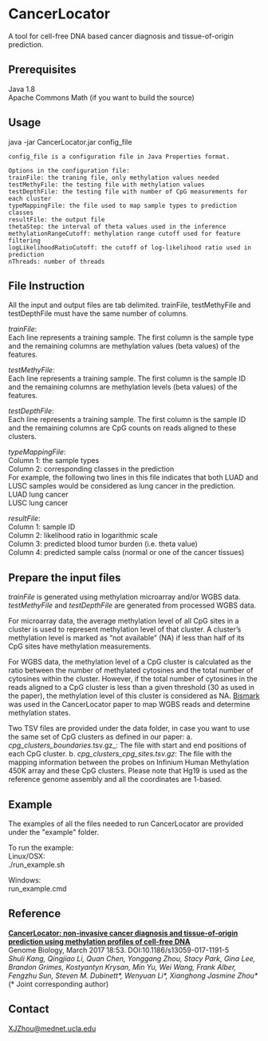
# **CancerLocator**  
A tool for cell-free DNA based cancer diagnosis and tissue-of-origin prediction.

## Prerequisites  
Java 1.8  
Apache Commons Math (if you want to build the source)


## Usage
java -jar CancerLocator.jar config_file

    config_file is a configuration file in Java Properties format.
    
    Options in the configuration file:
    trainFile: the traning file, only methylation values needed
    testMethyFile: the testing file with methylation values
    testDepthFile: the testing file with number of CpG measurements for each cluster
    typeMappingFile: the file used to map sample types to prediction classes
    resultFile: the output file
    thetaStep: the interval of theta values used in the inference
    methylationRangeCutoff: methylation range cutoff used for feature filtering
    logLikelihoodRatioCutoff: the cutoff of log-likelihood ratio used in prediction
    nThreads: number of threads


## File Instruction  

All the input and output files are tab delimited. trainFile, testMethyFile and testDepthFile must have the same number of columns. 

_trainFile_:   
    Each line represents a training sample. The first column is the sample type and the remaining columns are methylation values (beta values) of the features.  

_testMethyFile_:  
    Each line represents a training sample. The first column is the sample ID and the remaining columns are methylation levels (beta values) of the features.

_testDepthFile_:  
    Each line represents a training sample. The first column is the sample ID and the remaining columns are CpG counts on reads aligned to these clusters.

_typeMappingFile_:  
    Column 1: the sample types  
    Column 2: corresponding classes in the prediction  
    For example, the following two lines in this file indicates that both LUAD and LUSC samples would be considered as lung cancer in the prediction.  
    LUAD    lung cancer  
    LUSC    lung cancer  

_resultFile_:  
    Column 1: sample ID  
    Column 2: likelihood ratio in logarithmic scale  
    Column 3: predicted blood tumor burden (i.e. theta value)  
    Column 4: predicted sample calss (normal or one of the cancer tissues)  

## Prepare the input files

_trainFile_ is generated using methylation microarray and/or WGBS data. _testMethyFile_ and _testDepthFile_ are generated from processed WGBS data.

For microarray data, the average methylation level of all CpG sites in a cluster is used to represent methylation level of that cluster. A cluster’s methylation level is marked as “not available” (NA) if less than half of its CpG sites have methylation measurements.

For WGBS data, the methylation level of a CpG cluster is calculated as the ratio between the number of methylated cytosines and the total number of cytosines within the cluster. However, if the total number of cytosines in the reads aligned to a CpG cluster is less than a given threshold (30 as used in the paper), the methylation level of this cluster is considered as NA.
[Bismark](https://www.bioinformatics.babraham.ac.uk/projects/bismark/) was used in the CancerLocator paper to map WGBS reads and determine methylation states.

Two TSV files are provided under the data folder, in case you want to use the same set of CpG clusters as defined in our paper:
    a. _cpg_clusters_boundaries_.tsv.gz_: The file with start and end positions of each CpG cluster.
    b. _cpg_clusters_cpg_sites.tsv.gz_: The file with the mapping information between the probes on Infinium Human Methylation 450K array and these CpG clusters.
Please note that Hg19 is used as the reference genome assembly and all the coordinates are 1-based.


## Example

The examples of all the files needed to run CancerLocator are provided under the "example" folder.  

To run the example:  
Linux/OSX:  
./run_example.sh

Windows:  
run_example.cmd


## Reference

[__CancerLocator: non-invasive cancer diagnosis and tissue-of-origin prediction using methylation profiles of cell-free DNA__](http://genomebiology.biomedcentral.com/articles/10.1186/s13059-017-1191-5)  
Genome Biology, March 2017 18:53. DOI:10.1186/s13059-017-1191-5  
_Shuli Kang, Qingjiao Li, Quan Chen, Yonggang Zhou, Stacy Park, Gina Lee, Brandon Grimes, Kostyantyn Krysan, Min Yu, Wei Wang, Frank Alber, Fengzhu Sun, Steven M. Dubinett*, Wenyuan Li*, Xianghong Jasmine Zhou*_ (* Joint corresponding author)


## Contact

XJZhou@mednet.ucla.edu
